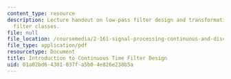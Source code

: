 ```yaml
---
content_type: resource
description: Lecture handout on low-pass filter design and transformation to other
  filter classes.
file: null
file_location: /coursemedia/2-161-signal-processing-continuous-and-discrete-fall-2008/01a02bd64301037fa5b04e826e238b5a_lpfdesign.pdf
file_type: application/pdf
resourcetype: Document
title: Introduction to Continuous Time Filter Design
uid: 01a02bd6-4301-037f-a5b0-4e826e238b5a
---
```

